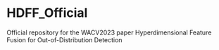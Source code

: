 # HDFF_Official
Official repository for the WACV2023 paper Hyperdimensional Feature Fusion for Out-of-Distribution Detection
